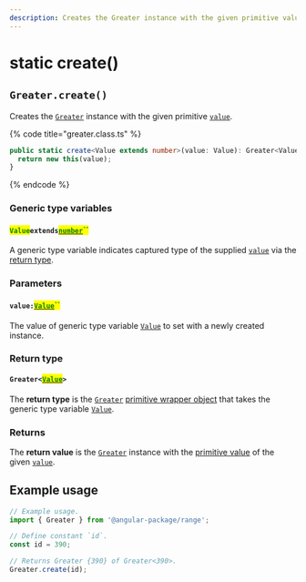 ```yaml
---
description: Creates the Greater instance with the given primitive value.
---
```


# static create()

## `Greater.create()`

Creates the [`Greater`](broken-reference) instance with the given primitive [`value`](static-create.md#value-value).

{% code title="greater.class.ts" %}
```typescript
public static create<Value extends number>(value: Value): Greater<Value> {
  return new this(value);
}
```
{% endcode %}

### Generic type variables

#### <mark style="color:green;">`Value`</mark>`extends`[<mark style="color:green;">`number`</mark>](https://www.typescriptlang.org/docs/handbook/basic-types.html#number)<mark style="color:green;">``</mark>

A generic type variable indicates captured type of the supplied [`value`](static-create.md#value-value) via the [return type](static-create.md#return-type).

### Parameters

#### `value:`[<mark style="color:green;">`Value`</mark>](static-create.md#value-extends-number)<mark style="color:green;">``</mark>

The value of generic type variable [`Value`](static-create.md#valueextendsnumber) to set with a newly created instance.

### Return type

#### `Greater<`[<mark style="color:green;">`Value`</mark>](static-create.md#valueextendsnumber)`>`

The **return type** is the [`Greater`](broken-reference) [primitive wrapper object](https://developer.mozilla.org/en-US/docs/Glossary/Primitive#primitive\_wrapper\_objects\_in\_javascript) that takes the generic type variable [`Value`](static-create.md#valueextendsnumber).

### Returns

The **return value** is the [`Greater`](broken-reference) instance with the [primitive value](valueof.md) of the given [`value`](static-create.md#value-value).

## Example usage

```typescript
// Example usage.
import { Greater } from '@angular-package/range';

// Define constant `id`.
const id = 390;

// Returns Greater {390} of Greater<390>.
Greater.create(id);
```
